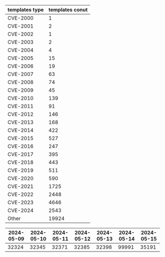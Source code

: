 | templates type | templates conut | 
| --- | --- | 
| CVE-2000 | 1 |
| CVE-2001 | 2 |
| CVE-2002 | 1 |
| CVE-2003 | 2 |
| CVE-2004 | 4 |
| CVE-2005 | 15 |
| CVE-2006 | 19 |
| CVE-2007 | 63 |
| CVE-2008 | 74 |
| CVE-2009 | 45 |
| CVE-2010 | 139 |
| CVE-2011 | 91 |
| CVE-2012 | 146 |
| CVE-2013 | 168 |
| CVE-2014 | 422 |
| CVE-2015 | 527 |
| CVE-2016 | 247 |
| CVE-2017 | 395 |
| CVE-2018 | 443 |
| CVE-2019 | 511 |
| CVE-2020 | 590 |
| CVE-2021 | 1725 |
| CVE-2022 | 2448 |
| CVE-2023 | 4646 |
| CVE-2024 | 2543 |
| Other | 19924 |


|2024-05-09 | 2024-05-10 | 2024-05-11 | 2024-05-12 | 2024-05-13 | 2024-05-14 | 2024-05-15|
|--- | ------ | ------ | ------ | ------ | ------ | ---|
|32324 | 32345 | 32371 | 32385 | 32398 | 99991 | 35191|
